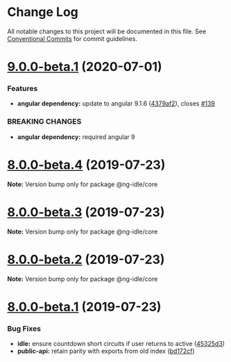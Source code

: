 # Change Log

All notable changes to this project will be documented in this file.
See [Conventional Commits](https://conventionalcommits.org) for commit guidelines.

# [9.0.0-beta.1](https://github.com/HackedByChinese/ng2-idle/compare/v8.0.0-beta.4...v9.0.0-beta.1) (2020-07-01)


### Features

* **angular dependency:** update to angular 9.1.6 ([4379af2](https://github.com/HackedByChinese/ng2-idle/commit/4379af29b906de683538401db2c690cb01e4576c)), closes [#139](https://github.com/HackedByChinese/ng2-idle/issues/139)


### BREAKING CHANGES

* **angular dependency:** required angular 9





# [8.0.0-beta.4](https://github.com/HackedByChinese/ng2-idle/compare/v8.0.0-beta.3...v8.0.0-beta.4) (2019-07-23)

**Note:** Version bump only for package @ng-idle/core





# [8.0.0-beta.3](https://github.com/HackedByChinese/ng2-idle/compare/v8.0.0-beta.2...v8.0.0-beta.3) (2019-07-23)

**Note:** Version bump only for package @ng-idle/core





# [8.0.0-beta.2](https://github.com/HackedByChinese/ng2-idle/compare/v8.0.0-beta.1...v8.0.0-beta.2) (2019-07-23)

**Note:** Version bump only for package @ng-idle/core





# [8.0.0-beta.1](https://github.com/HackedByChinese/ng2-idle/compare/v7.0.0-beta.1...v8.0.0-beta.1) (2019-07-23)


### Bug Fixes

* **idle:** ensure countdown short circuits if user returns to active ([45325d3](https://github.com/HackedByChinese/ng2-idle/commit/45325d3))
* **public-api:** retain parity with exports from old index ([bd172cf](https://github.com/HackedByChinese/ng2-idle/commit/bd172cf))
